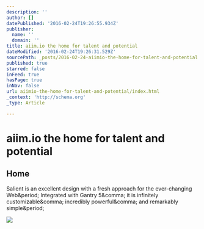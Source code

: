 ```yaml
---
description: ''
author: []
datePublished: '2016-02-24T19:26:55.934Z'
publisher:
  name: ''
  domain: ''
title: aiim.io the home for talent and potential
dateModified: '2016-02-24T19:26:31.529Z'
sourcePath: _posts/2016-02-24-aiimio-the-home-for-talent-and-potential.md
published: true
starred: false
inFeed: true
hasPage: true
inNav: false
url: aiimio-the-home-for-talent-and-potential/index.html
_context: 'http://schema.org'
_type: Article

---
```

# aiim.io the home for talent and potential

<article style=""><h1>Home</h1><p>Salient is an excellent design with a fresh approach for the ever-changing Web&amp;period; Integrated with Gantry 5&amp;comma; it is infinitely customizable&amp;comma; incredibly powerful&amp;comma; and remarkably simple&amp;period;</p><img src="http://aiim.io/templates/rt_salient/custom/images/Fotolia_56431393_L-2.jpg?56cb99e0" /></article>